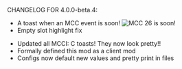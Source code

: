 CHANGELOG FOR 4.0.0-beta.4:

+ A toast when an MCC event is soon! ![MCC 26 is soon!](https://media.discordapp.net/attachments/680748717644578880/1027301551636754512/unknown.png)
+ Empty slot highlight fix

* Updated all MCCI: C toasts! They now look pretty!!
* Formally defined this mod as a client mod
* Configs now default new values and pretty print in files
